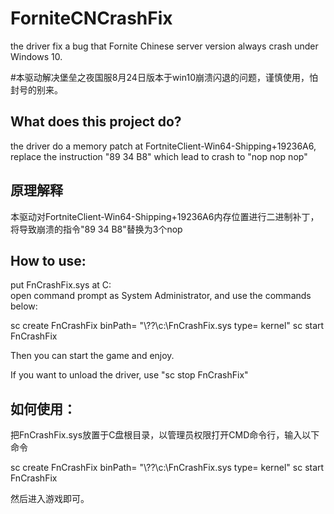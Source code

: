 # ForniteCNCrashFix
the driver fix a bug that Fornite Chinese server version always crash under Windows 10.

#本驱动解决堡垒之夜国服8月24日版本于win10崩溃闪退的问题，谨慎使用，怕封号的别来。

## What does this project do?
the driver do a memory patch at FortniteClient-Win64-Shipping+19236A6, replace the instruction "89 34 B8" which lead to crash to "nop nop nop"

## 原理解释
本驱动对FortniteClient-Win64-Shipping+19236A6内存位置进行二进制补丁，将导致崩溃的指令"89 34 B8"替换为3个nop

## How to use:
put FnCrashFix.sys at C:\
open command prompt as System Administrator, and use the commands below:

sc create FnCrashFix binPath= "\\??\\c:\FnCrashFix.sys type= kernel"
sc start FnCrashFix

Then you can start the game and enjoy.

If you want to unload the driver, use "sc stop FnCrashFix"

## 如何使用：
把FnCrashFix.sys放置于C盘根目录，以管理员权限打开CMD命令行，输入以下命令

sc create FnCrashFix binPath= "\\??\\c:\FnCrashFix.sys type= kernel"
sc start FnCrashFix

然后进入游戏即可。

